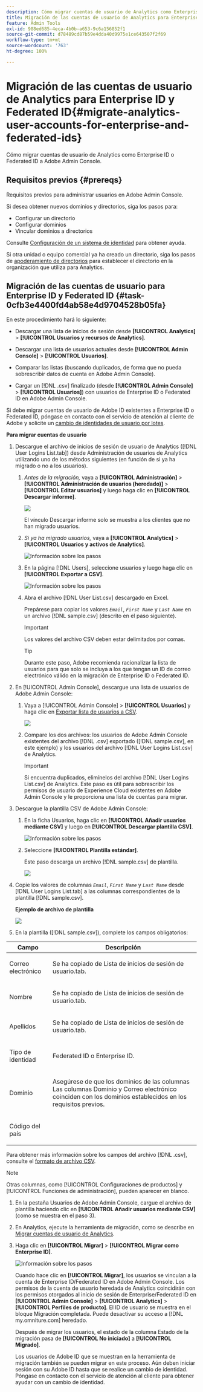```yaml
---
description: Cómo migrar cuentas de usuario de Analytics como Enterprise ID o Federated ID a Adobe Admin Console.
title: Migración de las cuentas de usuario de Analytics para Enterprise ID y Federated ID
feature: Admin Tools
exl-id: 988ed685-4eca-4b0b-a653-9c6a156852f1
source-git-commit: d78489cd87b59e4dda40d9975e1ce643507f2f69
workflow-type: tm+mt
source-wordcount: '763'
ht-degree: 100%

---
```


# Migración de las cuentas de usuario de Analytics para Enterprise ID y Federated ID{#migrate-analytics-user-accounts-for-enterprise-and-federated-ids}

Cómo migrar cuentas de usuario de Analytics como Enterprise ID o Federated ID a Adobe Admin Console.

## Requisitos previos {#prereqs}

Requisitos previos para administrar usuarios en Adobe Admin Console.

Si desea obtener nuevos dominios y directorios, siga los pasos para:

* Configurar un directorio
* Configurar dominios
* Vincular dominios a directorios

Consulte [Configuración de un sistema de identidad](https://helpx.adobe.com/es/enterprise/using/set-up-identity.html) para obtener ayuda.

Si otra unidad o equipo comercial ya ha creado un directorio, siga los pasos de [apoderamiento de directorios](https://helpx.adobe.com/es/enterprise/using/set-up-identity.html#Directorytrusting) para establecer el directorio en la organización que utiliza para Analytics.

## Migración de las cuentas de usuario para Enterprise ID y Federated ID {#task-0cfb3e4400fd4ab58e4d9704528b05fa}

En este procedimiento hará lo siguiente:

* Descargar una lista de inicios de sesión desde **[!UICONTROL Analytics]** > **[!UICONTROL Usuarios y recursos de Analytics]**.

* Descargar una lista de usuarios actuales desde **[!UICONTROL Admin Console]** > **[!UICONTROL Usuarios]**.

* Comparar las listas (buscando duplicados, de forma que no pueda sobrescribir datos de cuenta en Adobe Admin Console).
* Cargar un [!DNL .csv] finalizado (desde **[!UICONTROL Admin Console]** > **[!UICONTROL Usuarios]**) con usuarios de Enterprise ID o Federated ID en Adobe Admin Console.

Si debe migrar cuentas de usuario de Adobe ID existentes a Enterprise ID o Federated ID, póngase en contacto con el servicio de atención al cliente de Adobe y solicite un [cambio de identidades de usuario por lotes](https://helpx.adobe.com/es/enterprise/using/bulk-operations.html).

**Para migrar cuentas de usuario**

1. Descargue el archivo de inicios de sesión de usuario de Analytics ([!DNL User Logins List.tab]) desde Administración de usuarios de Analytics utilizando uno de los métodos siguientes (en función de si ya ha migrado o no a los usuarios).
   1. *Antes de la migración,* vaya a **[!UICONTROL Administración]** > **[!UICONTROL Administración de usuarios (heredado)]** > **[!UICONTROL Editar usuarios]** y luego haga clic en **[!UICONTROL Descargar informe]**.

      ![](/help/admin/admin/user-management2/user-migration/assets/download-report.png)

      El vínculo Descargar informe solo se muestra a los clientes que no han migrado usuarios.

   1. *Si ya ha migrado usuarios,* vaya a **[!UICONTROL Analytics]** > **[!UICONTROL Usuarios y activos de Analytics]**.

      ![Información sobre los pasos](/help/admin/admin/user-management2/user-migration/assets/admin-analytics-users-assets.png)

   1. En la página [!DNL Users], seleccione usuarios y luego haga clic en **[!UICONTROL Exportar a CSV]**.

      ![Información sobre los pasos](/help/admin/admin/user-management2/user-migration/assets/export-csv-migrate.png)

   1. Abra el archivo [!DNL User List.csv] descargado en Excel.

      Prepárese para copiar los valores *`Email`*, *`First Name`* y *`Last Name`* en un archivo [!DNL sample.csv] (descrito en el paso siguiente).

      >[!IMPORTANT]
      >
      >Los valores del archivo CSV deben estar delimitados por comas.

      >[!TIP]
      >
      >Durante este paso, Adobe recomienda racionalizar la lista de usuarios para que solo se incluya a los que tengan un ID de correo electrónico válido en la migración de Enterprise ID o Federated ID.

1. En [!UICONTROL Admin Console], descargue una lista de usuarios de Adobe Admin Console:

   1. Vaya a [!UICONTROL Admin Console] > **[!UICONTROL Usuarios]** y haga clic en [Exportar lista de usuarios a CSV](https://helpx.adobe.com/es/enterprise/using/users.html).

      ![](/help/admin/admin/user-management2/user-migration/assets/export-csv.png)

   1. Compare los dos archivos: los usuarios de Adobe Admin Console existentes del archivo [!DNL .csv] exportado ([!DNL sample.csv], en este ejemplo) y los usuarios del archivo [!DNL User Logins List.csv] de Analytics.

      >[!IMPORTANT]
      >
      >Si encuentra duplicados, elimínelos del archivo [!DNL User Logins List.csv] de Analytics. Este paso es útil para sobrescribir los permisos de usuario de Experience Cloud existentes en Adobe Admin Console y le proporciona una lista de cuentas para migrar.

1. Descargue la plantilla CSV de Adobe Admin Console:
   1. En la ficha Usuarios, haga clic en **[!UICONTROL Añadir usuarios mediante CSV]** y luego en **[!UICONTROL Descargar plantilla CSV]**.

      ![Información sobre los pasos](/help/admin/admin/user-management2/user-migration/assets/add-users-csv.png)

   1. Seleccione **[!UICONTROL Plantilla estándar]**.

      Este paso descarga un archivo [!DNL sample.csv] de plantilla.

      ![](/help/admin/admin/user-management2/user-migration/assets/download-csv-template.png)

1. Copie los valores de columnas *`Email`*, *`First Name`* y *`Last Name`* desde [!DNL User Logins List.tab] a las columnas correspondientes de la plantilla [!DNL sample.csv].

   **Ejemplo de archivo de plantilla**

   ![](/help/admin/admin/user-management2/user-migration/assets/sample.png)

1. En la plantilla ([!DNL sample.csv]), complete los campos obligatorios:

<table id="table_1B5EEFDB5BD8436EB760BE5FFAB1CF02"> 
 <thead> 
  <tr> 
   <th colname="col1" class="entry"> Campo </th> 
   <th colname="col2" class="entry"> Descripción </th> 
  </tr>
 </thead>
 <tbody> 
  <tr> 
   <td colname="col1"> <p>Correo electrónico </p> </td> 
   <td colname="col2"> <p>Se ha copiado de <span class="filepath">Lista de inicios de sesión de usuario.tab</span>. </p> </td> 
  </tr> 
  <tr> 
   <td colname="col1"> <p>Nombre </p> </td> 
   <td colname="col2"> <p>Se ha copiado de <span class="filepath">Lista de inicios de sesión de usuario.tab</span>. </p> </td> 
  </tr> 
  <tr> 
   <td colname="col1"> <p>Apellidos </p> </td> 
   <td colname="col2"> <p>Se ha copiado de <span class="filepath">Lista de inicios de sesión de usuario.tab</span>. </p> </td> 
  </tr> 
  <tr> 
   <td colname="col1"> <p>Tipo de identidad </p> </td> 
   <td colname="col2"> <p><span class="term"> Federated ID</span> o <span class="term"> Enterprise ID</span>. </p> </td> 
  </tr> 
  <tr> 
   <td colname="col1"> <p>Dominio </p> </td> 
   <td colname="col2"> <p>Asegúrese de que los dominios de las columnas  Las columnas <span class="term"> Dominio</span> y <span class="term"> Correo electrónico</span> coinciden con los dominios establecidos en los requisitos previos</a>. </p> </td> 
  </tr> 
  <tr> 
   <td colname="col1"> <p>Código del país </p> </td> 
   <td colname="col2"> </td> 
  </tr> 
 </tbody> 
</table>

Para obtener más información sobre los campos del archivo [!DNL .csv], consulte el [formato de archivo CSV](https://helpx.adobe.com/es/enterprise/using/users.html).

>[!NOTE]
>
>Otras columnas, como [!UICONTROL Configuraciones de productos] y [!UICONTROL Funciones de administración], pueden aparecer en blanco.

1. En la pestaña Usuarios de Adobe Admin Console, cargue el archivo de plantilla haciendo clic en **[!UICONTROL Añadir usuarios mediante CSV]** (como se muestra en el paso 3).
1. En Analytics, ejecute la herramienta de migración, como se describe en [Migrar cuentas de usuario de Analytics](/help/admin/admin/user-management2/user-migration/t-migrate-users.md).
1. Haga clic en **[!UICONTROL Migrar]** > **[!UICONTROL Migrar como Enterprise ID]**.

   ![Información sobre los pasos](/help/admin/admin/user-management2/user-migration/assets/migrate-as-enterprise.png)

   Cuando hace clic en **[!UICONTROL Migrar]**, los usuarios se vinculan a la cuenta de Enterprise ID/Federated ID en Adobe Admin Console. Los permisos de la cuenta de usuario heredada de Analytics coincidirán con los permisos otorgados al inicio de sesión de Enterprise/Federated ID en **[!UICONTROL Admin Console]** > **[!UICONTROL Analytics]** > **[!UICONTROL Perfiles de producto]**. El ID de usuario se muestra en el bloque Migración completada. Puede desactivar su acceso a [!DNL my.omniture.com] heredado.

   Después de migrar los usuarios, el estado de la columna Estado de la migración pasa de **[!UICONTROL No iniciado]** a **[!UICONTROL Migrado]**.

   Los usuarios de Adobe ID que se muestran en la herramienta de migración también se pueden migrar en este proceso. Aún deben iniciar sesión con su Adobe ID hasta que se realice un cambio de identidad. Póngase en contacto con el servicio de atención al cliente para obtener ayudar con un cambio de identidad.
